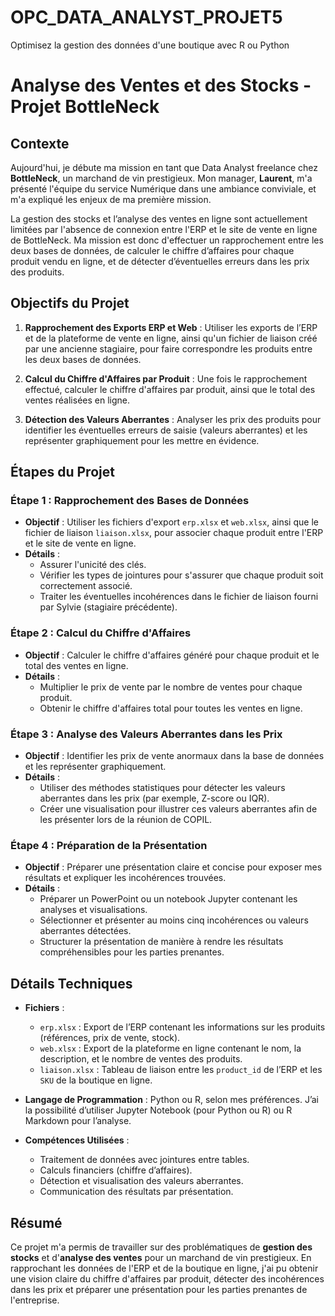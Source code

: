 # OPC_DATA_ANALYST_PROJET5
Optimisez la gestion des données d'une boutique avec R ou Python

# Analyse des Ventes et des Stocks - Projet BottleNeck

## Contexte

Aujourd'hui, je débute ma mission en tant que Data Analyst freelance chez **BottleNeck**, un marchand de vin prestigieux. Mon manager, **Laurent**, m'a présenté l'équipe du service Numérique dans une ambiance conviviale, et m'a expliqué les enjeux de ma première mission.

La gestion des stocks et l’analyse des ventes en ligne sont actuellement limitées par l'absence de connexion entre l'ERP et le site de vente en ligne de BottleNeck. Ma mission est donc d'effectuer un rapprochement entre les deux bases de données, de calculer le chiffre d’affaires pour chaque produit vendu en ligne, et de détecter d’éventuelles erreurs dans les prix des produits.

## Objectifs du Projet

1. **Rapprochement des Exports ERP et Web** : Utiliser les exports de l’ERP et de la plateforme de vente en ligne, ainsi qu'un fichier de liaison créé par une ancienne stagiaire, pour faire correspondre les produits entre les deux bases de données.
   
2. **Calcul du Chiffre d'Affaires par Produit** : Une fois le rapprochement effectué, calculer le chiffre d'affaires par produit, ainsi que le total des ventes réalisées en ligne.

3. **Détection des Valeurs Aberrantes** : Analyser les prix des produits pour identifier les éventuelles erreurs de saisie (valeurs aberrantes) et les représenter graphiquement pour les mettre en évidence.

## Étapes du Projet

### Étape 1 : Rapprochement des Bases de Données

- **Objectif** : Utiliser les fichiers d'export `erp.xlsx` et `web.xlsx`, ainsi que le fichier de liaison `liaison.xlsx`, pour associer chaque produit entre l'ERP et le site de vente en ligne.
- **Détails** :
  - Assurer l'unicité des clés.
  - Vérifier les types de jointures pour s'assurer que chaque produit soit correctement associé.
  - Traiter les éventuelles incohérences dans le fichier de liaison fourni par Sylvie (stagiaire précédente).
  
### Étape 2 : Calcul du Chiffre d'Affaires

- **Objectif** : Calculer le chiffre d'affaires généré pour chaque produit et le total des ventes en ligne.
- **Détails** :
  - Multiplier le prix de vente par le nombre de ventes pour chaque produit.
  - Obtenir le chiffre d'affaires total pour toutes les ventes en ligne.

### Étape 3 : Analyse des Valeurs Aberrantes dans les Prix

- **Objectif** : Identifier les prix de vente anormaux dans la base de données et les représenter graphiquement.
- **Détails** :
  - Utiliser des méthodes statistiques pour détecter les valeurs aberrantes dans les prix (par exemple, Z-score ou IQR).
  - Créer une visualisation pour illustrer ces valeurs aberrantes afin de les présenter lors de la réunion de COPIL.

### Étape 4 : Préparation de la Présentation

- **Objectif** : Préparer une présentation claire et concise pour exposer mes résultats et expliquer les incohérences trouvées.
- **Détails** :
  - Préparer un PowerPoint ou un notebook Jupyter contenant les analyses et visualisations.
  - Sélectionner et présenter au moins cinq incohérences ou valeurs aberrantes détectées.
  - Structurer la présentation de manière à rendre les résultats compréhensibles pour les parties prenantes.

## Détails Techniques

- **Fichiers** :
  - `erp.xlsx` : Export de l’ERP contenant les informations sur les produits (références, prix de vente, stock).
  - `web.xlsx` : Export de la plateforme en ligne contenant le nom, la description, et le nombre de ventes des produits.
  - `liaison.xlsx` : Tableau de liaison entre les `product_id` de l’ERP et les `SKU` de la boutique en ligne.

- **Langage de Programmation** : Python ou R, selon mes préférences. J’ai la possibilité d’utiliser Jupyter Notebook (pour Python ou R) ou R Markdown pour l’analyse.

- **Compétences Utilisées** :
  - Traitement de données avec jointures entre tables.
  - Calculs financiers (chiffre d’affaires).
  - Détection et visualisation des valeurs aberrantes.
  - Communication des résultats par présentation.

## Résumé

Ce projet m'a permis de travailler sur des problématiques de **gestion des stocks** et d'**analyse des ventes** pour un marchand de vin prestigieux. En rapprochant les données de l'ERP et de la boutique en ligne, j'ai pu obtenir une vision claire du chiffre d'affaires par produit, détecter des incohérences dans les prix et préparer une présentation pour les parties prenantes de l'entreprise.
